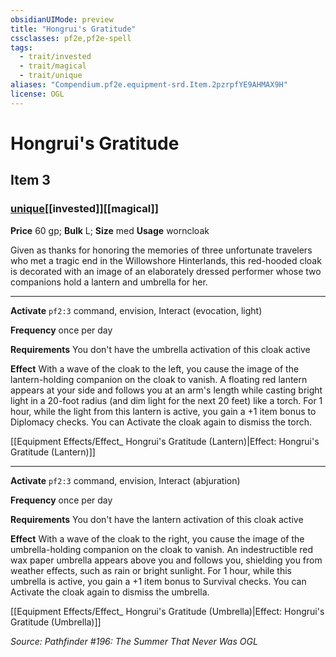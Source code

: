 ```yaml
---
obsidianUIMode: preview
title: "Hongrui's Gratitude"
cssclasses: pf2e,pf2e-spell
tags:
  - trait/invested
  - trait/magical
  - trait/unique
aliases: "Compendium.pf2e.equipment-srd.Item.2pzrpfYE9AHMAX9H"
license: OGL
---
```

# Hongrui's Gratitude
## Item 3
### [unique](unique "Unique Rarity Trait")[[invested]][[magical]]


**Price** 60 gp; 
**Bulk** L; **Size** med
**Usage** worncloak

Given as thanks for honoring the memories of three unfortunate travelers who met a tragic end in the Willowshore Hinterlands, this red-hooded cloak is decorated with an image of an elaborately dressed performer whose two companions hold a lantern and umbrella for her.

* * *

**Activate** `pf2:3` command, envision, Interact (evocation, light)

**Frequency** once per day

**Requirements** You don't have the umbrella activation of this cloak active

**Effect** With a wave of the cloak to the left, you cause the image of the lantern-holding companion on the cloak to vanish. A floating red lantern appears at your side and follows you at an arm's length while casting bright light in a 20-foot radius (and dim light for the next 20 feet) like a torch. For 1 hour, while the light from this lantern is active, you gain a +1 item bonus to Diplomacy checks. You can Activate the cloak again to dismiss the torch.

[[Equipment Effects/Effect_ Hongrui's Gratitude (Lantern)|Effect: Hongrui's Gratitude (Lantern)]]

* * *

**Activate** `pf2:3` command, envision, Interact (abjuration)

**Frequency** once per day

**Requirements** You don't have the lantern activation of this cloak active

**Effect** With a wave of the cloak to the right, you cause the image of the umbrella-holding companion on the cloak to vanish. An indestructible red wax paper umbrella appears above you and follows you, shielding you from weather effects, such as rain or bright sunlight. For 1 hour, while this umbrella is active, you gain a +1 item bonus to Survival checks. You can Activate the cloak again to dismiss the umbrella.

[[Equipment Effects/Effect_ Hongrui's Gratitude (Umbrella)|Effect: Hongrui's Gratitude (Umbrella)]]

*Source: Pathfinder #196: The Summer That Never Was*
*OGL*